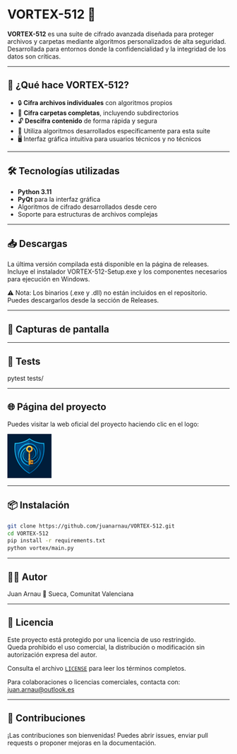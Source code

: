 # VORTEX-512 🚀

**VORTEX-512** es una suite de cifrado avanzada diseñada para proteger archivos y carpetas mediante algoritmos personalizados de alta seguridad. Desarrollada para entornos donde la confidencialidad y la integridad de los datos son críticas.

---

## 🧩 ¿Qué hace VORTEX-512?

- 🔒 **Cifra archivos individuales** con algoritmos propios
- 📁 **Cifra carpetas completas**, incluyendo subdirectorios
- 🔓 **Descifra contenido** de forma rápida y segura
- 🧠 Utiliza algoritmos desarrollados específicamente para esta suite
- 🖥️ Interfaz gráfica intuitiva para usuarios técnicos y no técnicos

---

## 🛠️ Tecnologías utilizadas

- **Python 3.11**
- **PyQt** para la interfaz gráfica
- Algoritmos de cifrado desarrollados desde cero
- Soporte para estructuras de archivos complejas

---

## 📥 Descargas
La última versión compilada está disponible en la página de releases. Incluye el instalador VORTEX-512-Setup.exe y los componentes necesarios para ejecución en Windows.

⚠️ Nota: Los binarios (.exe y .dll) no están incluidos en el repositorio. Puedes descargarlos desde la sección de Releases.

---

## 📸 Capturas de pantalla

---

## 🧪 Tests
pytest tests/

---

## 🌐 Página del proyecto
Puedes visitar la web oficial del proyecto haciendo clic en el logo:

[<img src="docs/assets/logo.png" alt="VORTEX-512" width="100">](https://juanarnau.github.io/VORTEX-512)

---

## 📦 Instalación

```bash
git clone https://github.com/juanarnau/VORTEX-512.git
cd VORTEX-512
pip install -r requirements.txt
python vortex/main.py
```
---

## 👨‍💻 Autor
Juan Arnau
📍 Sueca, Comunitat Valenciana

---

## 📄 Licencia
Este proyecto está protegido por una licencia de uso restringido.  
Queda prohibido el uso comercial, la distribución o modificación sin autorización expresa del autor.

Consulta el archivo [`LICENSE`](LICENSE) para leer los términos completos.

Para colaboraciones o licencias comerciales, contacta con: juan.arnau@outlook.es

---

## 🤝 Contribuciones
¡Las contribuciones son bienvenidas! Puedes abrir issues, enviar pull requests o proponer mejoras en la documentación.





